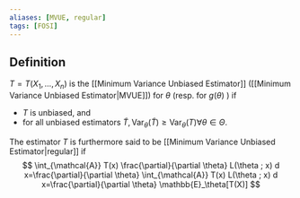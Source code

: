 ```yaml
---
aliases: [MVUE, regular]
tags: [FOSI]
---
```

## Definition
$T=T\left(X_1, \ldots, X_n\right)$ is the [[Minimum Variance Unbiased Estimator]] ([[Minimum Variance Unbiased Estimator|MVUE]]) for $\theta$ (resp. for $g(\theta)$ ) if
- $T$ is unbiased, and
- for all unbiased estimators $\tilde{T}, \operatorname{Var}_\theta(\tilde{T}) \geqslant \operatorname{Var}_\theta(T) \forall \theta \in \Theta$.

The estimator $T$ is furthermore said to be [[Minimum Variance Unbiased Estimator|regular]] if
$$
\int_{\mathcal{A}} T(x) \frac{\partial}{\partial \theta} L(\theta ; x) d x=\frac{\partial}{\partial \theta} \int_{\mathcal{A}} T(x) L(\theta ; x) d x=\frac{\partial}{\partial \theta} \mathbb{E}_\theta[T(X)]
$$